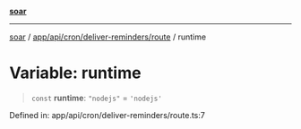 [**soar**](../../../../../../README.md)

***

[soar](../../../../../../modules.md) / [app/api/cron/deliver-reminders/route](../README.md) / runtime

# Variable: runtime

> `const` **runtime**: `"nodejs"` = `'nodejs'`

Defined in: app/api/cron/deliver-reminders/route.ts:7
